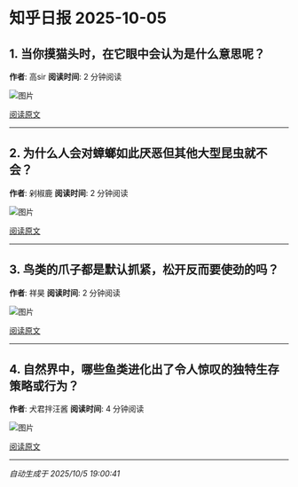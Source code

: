 # 知乎日报 2025-10-05

## 1. 当你摸猫头时，在它眼中会认为是什么意思呢？
**作者**: 高sir
**阅读时间**: 2 分钟阅读

![图片](https://picx.zhimg.com/v2-79af752be509b434531c4b7f0aaa07ce.jpg?source=8673f162)

[阅读原文](https://daily.zhihu.com/story/9784430)

---

## 2. 为什么人会对蟑螂如此厌恶但其他大型昆虫就不会？
**作者**: 剁椒鹿
**阅读时间**: 2 分钟阅读

![图片](https://pica.zhimg.com/v2-98ca7c431859cecd33a16292fb1c4722.jpg?source=8673f162)

[阅读原文](https://daily.zhihu.com/story/9784426)

---

## 3. 鸟类的爪子都是默认抓紧，松开反而要使劲的吗？
**作者**: 祥昊
**阅读时间**: 2 分钟阅读

![图片](https://picx.zhimg.com/v2-1c1b55daa7d41819b4634780f7a5d2fe.jpg?source=8673f162)

[阅读原文](https://daily.zhihu.com/story/9784435)

---

## 4. 自然界中，哪些鱼类进化出了令人惊叹的独特生存策略或行为？
**作者**: 犬君拌汪酱
**阅读时间**: 4 分钟阅读

![图片](https://pic1.zhimg.com/v2-995f79c160eef612a60883321008aaed.jpg?source=8673f162)

[阅读原文](https://daily.zhihu.com/story/9784436)

---

*自动生成于 2025/10/5 19:00:41*